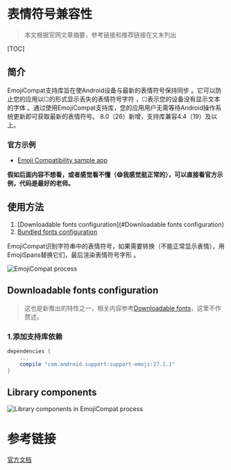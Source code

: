 # 表情符号兼容性

> 本文根据官网文章摘要，参考链接和推荐链接在文末列出

[TOC]

## 简介

EmojiCompat支持库旨在使Android设备与最新的表情符号保持同步 。它可以防止您的应用以☐的形式显示丢失的表情符号字符 ，☐表示您的设备没有显示文本的字体 。通过使用EmojiCompat支持库，您的应用用户无需等待Android操作系统更新即可获取最新的表情符号。 8.0（26）新增，支持库兼容4.4（19）及以上。

### 官方示例

- [Emoji Compatibility sample app](https://github.com/googlesamples/android-EmojiCompat)

**假如后面内容不想看，或者感觉看不懂（:smile:我感觉挺正常的），可以直接看官方示例，代码是最好的老师。**

## 使用方法

1. [Downloadable fonts configuration](#Downloadable fonts configuration)
2. [Bundled fonts configuration](https://developer.android.google.cn/guide/topics/ui/look-and-feel/emoji-compat#bundled-fonts)

EmojiCompat识别字符串中的表情符号，如果需要转换（不能正常显示表情），用EmojiSpans替换它们，最后渲染表情符号字形 。

![EmojiCompat process](https://developer.android.google.cn/guide/topics/ui/images/look-and-feel/emoji-compat/architecture.png) 

## Downloadable fonts configuration

> 这也是新推出的特性之一，相关内容参考[Downloadable fonts](https://developer.android.google.cn/guide/topics/ui/look-and-feel/downloadable-fonts)，这里不作赘述。

### 1.添加支持库依赖

```groovy
dependencies {
    ...
    compile "com.android.support:support-emoji:27.1.1"
}
```

## Library components

![Library components in EmojiCompat process](https://developer.android.google.cn/guide/topics/ui/images/look-and-feel/emoji-compat/basic-components.png) 

# 参考链接

[官方文档](https://developer.android.google.cn/guide/topics/ui/look-and-feel/emoji-compat)